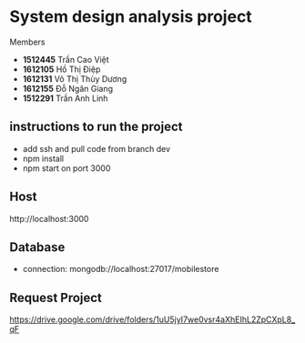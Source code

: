 # System design analysis project

Members
* **1512445**	Trần Cao Việt
* **1612105**	Hồ Thị Điệp
* **1612131**	Võ Thị Thùy Dương
* **1612155**   Đỗ Ngân Giang
* **1512291**   Trần Anh Linh 
## instructions to run the project
* add ssh and pull code from branch dev
* npm install
* npm start on port 3000
## Host
http://localhost:3000

## Database
* connection: mongodb://localhost:27017/mobilestore

## Request Project
https://drive.google.com/drive/folders/1uU5jyI7we0vsr4aXhEIhL2ZpCXpL8_qF

